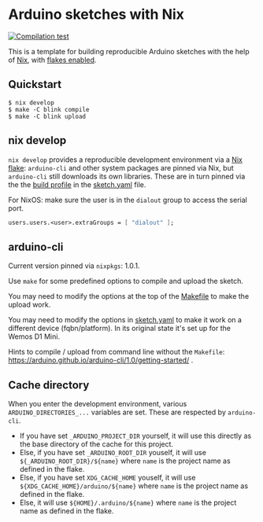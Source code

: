 # Arduino sketches with Nix

[![Compilation test](https://github.com/SFrijters/arduino-nix-template/actions/workflows/compile-check-blink.yml/badge.svg)](https://github.com/SFrijters/arduino-nix-template/actions/workflows/compile-check-blink.yml)

This is a template for building reproducible Arduino sketches with the help of [Nix](https://nixos.org/download.html), with [flakes enabled](https://github.com/mschwaig/howto-install-nix-with-flake-support).

## Quickstart

```console
$ nix develop
$ make -C blink compile
$ make -C blink upload
```

## nix develop

`nix develop` provides a reproducible development environment via a [Nix flake](flake.nix): `arduino-cli` and other system packages are pinned via Nix, but `arduino-cli` still downloads its own libraries. These are in turn pinned via the the [build profile](https://arduino.github.io/arduino-cli/1.0/sketch-project-file/) in the [sketch.yaml](blink/sketch.yaml) file.

For NixOS: make sure the user is in the `dialout` group to access the serial port.

```nix
users.users.<user>.extraGroups = [ "dialout" ];
```

## arduino-cli

Current version pinned via `nixpkgs`: 1.0.1.

Use `make` for some predefined options to compile and upload the sketch.

You may need to modify the options at the top of the [Makefile](blink/Makefile) to make the upload work.

You may need to modify the options in [sketch.yaml](blink/sketch.yaml) to make it work on a different device (fqbn/platform). In its original state it's set up for the Wemos D1 Mini.

Hints to compile / upload from command line without the `Makefile`: https://arduino.github.io/arduino-cli/1.0/getting-started/ .

## Cache directory

When you enter the development environment, various `ARDUINO_DIRECTORIES_...` variables are set. These are respected by `arduino-cli`.

* If you have set `_ARDUINO_PROJECT_DIR` yourself, it will use this directly as the base directory of the cache for this project.
* Else, if you have set `_ARDUINO_ROOT_DIR` youself, it will use `${_ARDUINO_ROOT_DIR}/${name}` where `name` is the project name as defined in the flake.
* Else, if you have set `XDG_CACHE_HOME` youself, it will use `${XDG_CACHE_HOME}/arduino/${name}` where `name` is the project name as defined in the flake.
* Else, it will use `${HOME}/.arduino/${name}` where `name` is the project name as defined in the flake.
